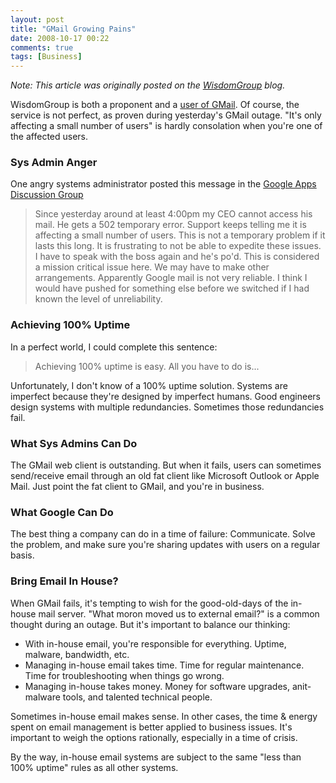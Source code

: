 ```yaml
---
layout: post
title: "GMail Growing Pains"
date: 2008-10-17 00:22
comments: true
tags: [Business]
---
```

_Note: This article was originally posted on the [WisdomGroup](http://wisdomgroup.com) blog._

WisdomGroup is both a proponent and a [user of GMail](/blog/2007/12/10/gmail-vs-microsoft-exchange/). Of course, the service is not perfect, as proven during yesterday's GMail outage. "It's only affecting a small number of users" is hardly consolation when you're one of the affected users.

<!--more-->

### Sys Admin Anger
One angry systems administrator posted this message in the [Google Apps Discussion Group](http://groups.google.com/group/hosted-the-basics/browse_thread/thread/4465cc3272db6728?hl=en)

>Since yesterday around at least 4:00pm my CEO cannot access his mail. He gets a 502 temporary error. Support keeps telling me it is affecting a small number of users. This is not a temporary problem if it lasts this long. It is frustrating to not be able to expedite these issues. I have to speak with the boss again and he's po'd. This is considered a mission critical issue here. We may have to make other arrangements. Apparently Google mail is not very reliable. I think I would have pushed for something else before we switched if I had known the level of unreliability. 

### Achieving 100% Uptime
In a perfect world, I could complete this sentence:

>Achieving 100% uptime is easy. All you have to do is...

Unfortunately, I don't know of a 100% uptime solution. Systems are imperfect because they're designed by imperfect humans. Good engineers design systems with multiple redundancies. Sometimes those redundancies fail.

### What Sys Admins Can Do
The GMail web client is outstanding. But when it fails, users can sometimes send/receive email through an old fat client like Microsoft Outlook or Apple Mail. Just point the fat client to GMail, and you're in business.

### What Google Can Do
The best thing a company can do in a time of failure: Communicate. Solve the problem, and make sure you're sharing updates with users on a regular basis. 

### Bring Email In House?
When GMail fails, it's tempting to wish for the good-old-days of the in-house mail server. "What moron moved us to external email?" is a common thought during an outage. But it's important to balance our thinking:

* With in-house email, you're responsible for everything. Uptime, malware, bandwidth, etc.
* Managing in-house email takes time. Time for regular maintenance. Time for troubleshooting when things go wrong.
* Managing in-house takes money. Money for software upgrades, anit-malware tools, and talented technical people.

Sometimes in-house email makes sense. In other cases, the time & energy spent on email management is better applied to business issues. It's important to weigh the options rationally, especially in a time of crisis.

By the way, in-house email systems are subject to the same "less than 100% uptime" rules as all other systems.
